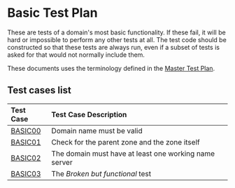 # Basic Test Plan

These are tests of a domain's most basic functionality. If these fail,
it will be hard or impossible to perform any other tests at all. The
test code should be constructed so that these tests are always run, even
if a subset of tests is asked for that would not normally include them.

These documents uses the terminology defined in the [Master Test Plan].


[Master Test Plan]:             ../MasterTestPlan.md
[Test Case README]:             ../README.md

## Test cases list

<!-- Table generated by script updateTestPlanReadme.pl from Zonemaster/Zonemaster utils directory -->

|Test Case |Test Case Description|
|:---------|:--------------------|
|[BASIC00](basic00.md)|Domain name must be valid|
|[BASIC01](basic01.md)|Check for the parent zone and the zone itself|
|[BASIC02](basic02.md)|The domain must have at least one working name server|
|[BASIC03](basic03.md)|The _Broken but functional_ test|
